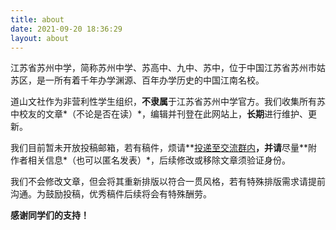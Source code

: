 ```yaml
---
title: about
date: 2021-09-20 18:36:29
layout: about
---
```


江苏省苏州中学，简称苏州中学、苏高中、九中、苏中，位于中国江苏省苏州市姑苏区，是一所有着千年办学渊源、百年办学历史的中国江南名校。

道山文社作为非营利性学生组织，**不隶属**于江苏省苏州中学官方。我们收集所有苏中校友的文章*（不论是否在读）*，编辑并刊登在此网站上，**长期**进行维护、更新。

我们目前暂未开放投稿邮箱，若有稿件，烦请**<a href="https://qm.qq.com/cgi-bin/qm/qr?k=K4VLGs04GjQvLJZTIRAE6qeZ6y920v_m&authKey=ZM89zzrvQcSx2LtN/6WmUiYxUEvg5+cXTfu/UYyf1GAMDY9NQJW9/OcEcVvI4moA&noverify=0">投递至交流群内</a>**，并请**尽量**附作者相关信息*（也可以匿名发表）*，后续修改或移除文章须验证身份。

我们不会修改文章，但会将其重新排版以符合一贯风格，若有特殊排版需求请提前沟通。为鼓励投稿，优秀稿件后续将会有特殊酬劳。

**感谢同学们的支持！**
